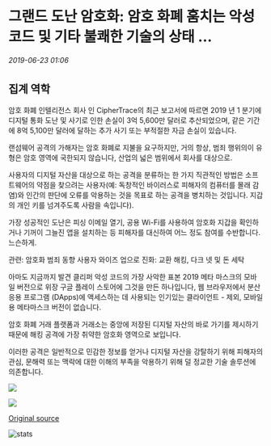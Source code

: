 # 그랜드 도난 암호화: 암호 화폐 훔치는 악성 코드 및 기타 불쾌한 기술의 상태 ...

###### 2019-06-23 01:06

## 집계 역학

암호 화폐 인텔리전스 회사 인 CipherTrace의 최근 보고서에 따르면 2019 년 1 분기에 디지털 통화 도난 및 사기로 인한 손실이 3억 5,600만 달러로 추산되었으며, 같은 기간에 8억 5,100만 달러에 달하는 추가 사기 또는 부적절한 자금 손실이 있습니다.

랜섬웨어 공격의 가해자는 암호 화폐로 지불을 요구하지만, 거의 항상, 범죄 행위의이 유형은 암호 영역에 국한되지 않습니다, 산업의 넓은 범위에서 회사를 대상으로.

사용자의 디지털 자산을 대상으로 하는 공격을 분류하는 한 가지 직관적인 방법은 소프트웨어의 약점을 찾으려는 사용자(예: 독창적인 바이러스로 피해자의 컴퓨터를 몰래 감염)와 인간의 판단에 오류를 악용하는 것을 목표로 하는 공격을 병치하는 것입니다. 지갑의 개인 키를 넘겨주도록 사람을 속입니다).

가장 성공적인 도난은 피싱 이메일 열기, 공용 Wi-Fi를 사용하여 암호화 지갑을 확인하거나 기꺼이 그늘진 앱을 설치하는 등 피해자를 대신하여 어느 정도 참여를 수반합니다.  느슨하게.

관련: 암호화 범죄 동향 사용자 와이즈 업으로 진화: 교환 해킹, 다크 넷 및 돈 세탁

아마도 지금까지 발견 클리퍼 악성 코드의 가장 사악한 표본 2019 메타 마스크의 모바일 버전으로 위장 구글 플레이 스토어에 그것을 만든 하나입니다, 웹 브라우저에서 분산 응용 프로그램 (DApps)에 액세스하는 데 사용되는 인기있는 클라이언트 - 제외, 모바일용 메타마스크 버전이 없습니다.

암호 화폐 거래 플랫폼과 거래소는 중앙에 저장된 디지털 자산의 바로 가기를 제시하기 때문에 해킹 공격에 가장 취약한 암호화 영역으로 보입니다.

이러한 공격은 일반적으로 민감한 정보를 얻거나 디지털 자산을 강탈하기 위해 피해자의 관심, 문해력 또는 맥락에 대한 이해의 부족을 악용하기 위해 덜 정교한 기술 솔루션에 의존합니다.

![](https://s3.cointelegraph.com/storage/uploads/view/77dd81a89fdf43c8a06fdd4f2ce8609f.png)

![](https://s3.cointelegraph.com/storage/uploads/view/5a6f2e1ea6a359a63c4a8e253a25e687.png)

[Original source](https://cointelegraph.com/news/grand-theft-crypto-the-state-of-cryptocurrency-stealing-malware-and-other-nasty-techniques)

![stats](https://c.statcounter.com/11760860/0/a89fa40b/1/ "stats")